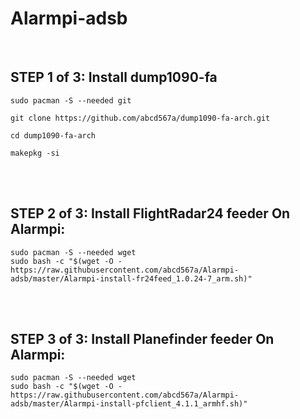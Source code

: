 # Alarmpi-adsb
</br>

## STEP 1 of 3: Install dump1090-fa </br>

```
sudo pacman -S --needed git

git clone https://github.com/abcd567a/dump1090-fa-arch.git  

cd dump1090-fa-arch  

makepkg -si
```
</br></br>

## STEP 2 of 3: Install FlightRadar24 feeder On Alarmpi:</br>

```
sudo pacman -S --needed wget
sudo bash -c "$(wget -O - https://raw.githubusercontent.com/abcd567a/Alarmpi-adsb/master/Alarmpi-install-fr24feed_1.0.24-7_arm.sh)"
```
</br></br>

## STEP 3 of 3: Install Planefinder feeder On Alarmpi:</br>

```
sudo pacman -S --needed wget
sudo bash -c "$(wget -O - https://raw.githubusercontent.com/abcd567a/Alarmpi-adsb/master/Alarmpi-install-pfclient_4.1.1_armhf.sh)"
```


